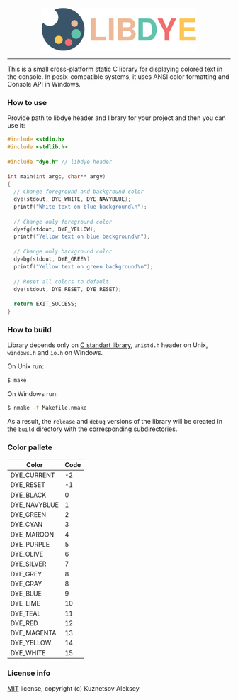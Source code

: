 <br>
<p align="center"><img width="350" src="img/logo.svg" alt="LIBDYE" /></p>
<hr>

This is a small cross-platform static C library for displaying colored text in the console. In posix-compatible systems, it uses ANSI color formatting and Console API in Windows.

### How to use

Provide path to libdye header and library for your project and then you can use it:

```c
#include <stdio.h>
#include <stdlib.h>

#include "dye.h" // libdye header

int main(int argc, char** argv)
{
  // Change foreground and background color
  dye(stdout, DYE_WHITE, DYE_NAVYBLUE);
  printf("White text on blue background\n");
  
  // Change only foreground color
  dyefg(stdout, DYE_YELLOW);
  printf("Yellow text on blue background\n");
  
  // Change only background color
  dyebg(stdout, DYE_GREEN)
  printf("Yellow text on green background\n");
  
  // Reset all colors to default
  dye(stdout, DYE_RESET, DYE_RESET);

  return EXIT_SUCCESS;
}
```

### How to build

Library depends only on [C standart library](https://en.wikipedia.org/wiki/C_standard_library), `unistd.h` header on Unix, `windows.h` and `io.h` on Windows.

On Unix run:
```bash
$ make
```

On Windows run:
```bash
$ nmake -f Makefile.nmake
```

As a result, the `release` and `debug` versions of the library will be created in the `build` directory with the corresponding subdirectories.

### Color pallete

| Color         | Code |
| ------------- | ---- |
| DYE_CURRENT   | -2   |
| DYE_RESET     | -1   |
| DYE_BLACK     | 0    |
| DYE_NAVYBLUE  | 1    |
| DYE_GREEN     | 2    |
| DYE_CYAN      | 3    |
| DYE_MAROON    | 4    |
| DYE_PURPLE    | 5    |
| DYE_OLIVE     | 6    |
| DYE_SILVER    | 7    |
| DYE_GREY      | 8    |
| DYE_GRAY      | 8    |
| DYE_BLUE      | 9    |
| DYE_LIME      | 10   |
| DYE_TEAL      | 11   |
| DYE_RED       | 12   |
| DYE_MAGENTA   | 13   |
| DYE_YELLOW    | 14   |
| DYE_WHITE     | 15   |

### License info

[MIT](https://en.wikipedia.org/wiki/MIT_License) license, copyright (c) Kuznetsov Aleksey

